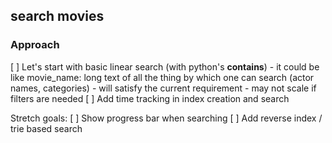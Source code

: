 ## search movies

### Approach
[ ] Let's start with basic linear search (with python's __contains__)
    - it could be like movie_name: long text of all the thing by which one can search (actor names, categories)
    - will satisfy the current requirement
    - may not scale if filters are needed
[ ] Add time tracking in index creation and search

Stretch goals:
[ ] Show progress bar when searching
[ ] Add reverse index / trie based search